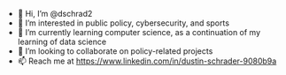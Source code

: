 - 👋 Hi, I’m @dschrad2
- 👀 I’m interested in public policy, cybersecurity, and sports
- 🌱 I’m currently learning computer science, as a continuation of my learning of data science
- 💞️ I’m looking to collaborate on policy-related projects
- 📫 Reach me at https://www.linkedin.com/in/dustin-schrader-9080b9a
